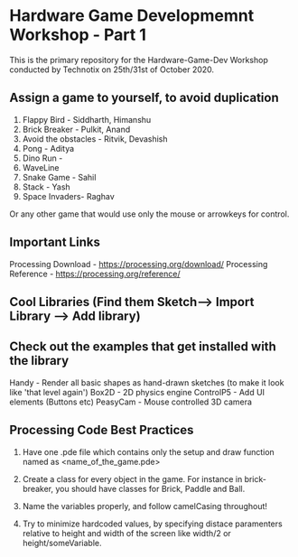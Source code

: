 # Hardware Game Developmemnt Workshop - Part 1
This is the primary repository for the Hardware-Game-Dev Workshop conducted by Technotix on 25th/31st of October 2020.


## Assign a game to yourself, to avoid duplication

1) Flappy Bird - Siddharth, Himanshu
2) Brick Breaker - Pulkit, Anand
3) Avoid the obstacles - Ritvik, Devashish
4) Pong - Aditya
5) Dino Run - 
6) WaveLine
7) Snake Game - Sahil
8) Stack - Yash
9) Space Invaders- Raghav

Or any other game that would use only the mouse or arrowkeys for control.

## Important Links
Processing Download - https://processing.org/download/
Processing Reference - https://processing.org/reference/

## Cool Libraries (Find them Sketch--> Import Library --> Add library)
## Check out the examples that get installed with the library

Handy - Render all basic shapes as hand-drawn sketches (to make it look like 'that level again')
Box2D - 2D physics engine 
ControlP5 - Add UI elements (Buttons etc)
PeasyCam - Mouse controlled 3D camera


## Processing Code Best Practices

1) Have one .pde file which contains only the setup and draw function named as <name_of_the_game.pde>

2) Create a class for every object in the game. For instance in brick-breaker, you should have classes for Brick, Paddle and Ball.

3) Name the variables properly, and follow camelCasing throughout!

4) Try to minimize hardcoded values, by specifying distace paramenters relative to height and width of the screen like width/2 or height/someVariable.
